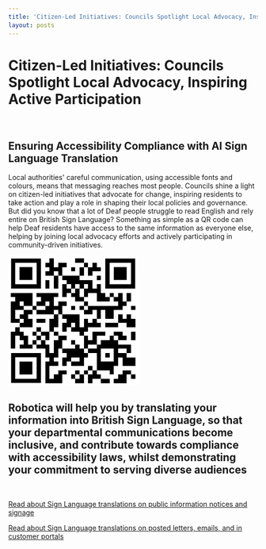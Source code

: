 ```yaml
---
title: 'Citizen-Led Initiatives: Councils Spotlight Local Advocacy, Inspiring Active Participation'
layout: posts
---
```


# Citizen-Led Initiatives: Councils Spotlight Local Advocacy, Inspiring Active Participation

![]()

## Ensuring Accessibility Compliance with AI Sign Language Translation

Local authorities' careful communication, using accessible fonts and colours, means that messaging reaches most people.  Councils shine a light on citizen-led initiatives that advocate for change, inspiring residents to take action and play a role in shaping their local policies and governance.  
But did you know that a lot of Deaf people struggle to read English and rely entire on British Sign Language?
Something as simple as a QR code can help Deaf residents have access to the same information as everyone else, helping by joining local advocacy efforts and actively participating in community-driven initiatives.

![QR Code](/posts/images/qr-contact.png)

## Robotica will help you by translating your information into British Sign Language, so that your departmental communications become inclusive, and contribute towards compliance with accessibility laws, whilst demonstrating your commitment to serving diverse audiences

<br/>

[Read about Sign Language translations on public information notices and signage](/solutions/gazette)

[Read about Sign Language translations on posted letters, emails, and in customer portals](/solutions/correspondent)
